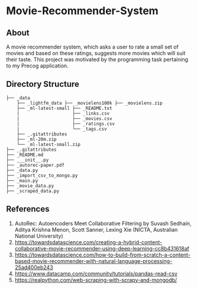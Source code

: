 # Movie-Recommender-System

## About
A movie recommender system, which asks a user to rate a small set of movies and based on these ratings, suggests more movies which will suit their taste. This project was motivated by the programming task pertaining to my Precog application.

## Directory Structure
```bash.
├── _data
    ├── _lightfm_data ├── _movielens100k ├── _movielens.zip 
    ├── _ml-latest-small ├── _README.txt
    |                    ├── _links.csv
    |                    ├── _movies.csv
    |                    ├── _ratings.csv
    |                    └── _tags.csv
    ├── _.gitattributes
    ├── _ml-20m.zip
    └── _ml-latest-small.zip
├── _.gitattributes
├── _README.md
├── ___init__.py
├── _autorec-paper.pdf
├── _data.py
├── _import_csv_to_mongo.py
├── _main.py
├── _movie_data.py
├── _scraped_data.py
```

## References
1. AutoRec: Autoencoders Meet Collaborative Filtering by Suvash Sedhain, Aditya Krishna Menon, Scott Sanner, Lexing Xie (NICTA, Australian National University)
2. https://towardsdatascience.com/creating-a-hybrid-content-collaborative-movie-recommender-using-deep-learning-cc8b431618af
3. https://towardsdatascience.com/how-to-build-from-scratch-a-content-based-movie-recommender-with-natural-language-processing-25ad400eb243
4. https://www.datacamp.com/community/tutorials/pandas-read-csv
5. https://realpython.com/web-scraping-with-scrapy-and-mongodb/


